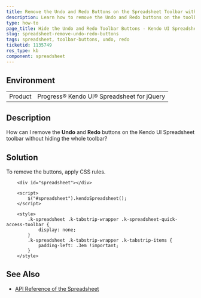 ```yaml
---
title: Remove the Undo and Redo Buttons on the Spreadsheet Toolbar without Hiding the Whole Toolbar
description: Learn how to remove the Undo and Redo buttons on the toolbar of the Kendo UI Spreadsheet without hiding the whole toolbar.
type: how-to
page_title: Hide the Undo and Redo Toolbar Buttons - Kendo UI Spreadsheet for jQuery
slug: spreadsheet-remove-undo-redo-buttons
tags: spreadsheet, toolbar-buttons, undo, redo
ticketid: 1135749
res_type: kb
component: spreadsheet
---
```


## Environment

<table>
 <tr>
  <td>Product</td>
  <td>Progress® Kendo UI® Spreadsheet for jQuery</td>
 </tr>
</table>

## Description

How can I remove the **Undo** and **Redo** buttons on the Kendo UI Spreadsheet toolbar without hiding the whole toolbar?

## Solution

To remove the buttons, apply CSS rules.


```dojo
    <div id="spreadsheet"></div>

    <script>
		$("#spreadsheet").kendoSpreadsheet();
    </script>

	<style>
		.k-spreadsheet .k-tabstrip-wrapper .k-spreadsheet-quick-access-toolbar {
			display: none;
		}
		.k-spreadsheet .k-tabstrip-wrapper .k-tabstrip-items {
			padding-left: .3em !important;
		}
	</style>
```

## See Also

* [API Reference of the Spreadsheet](https://docs.telerik.com/kendo-ui/api/javascript/ui/spreadsheet)
